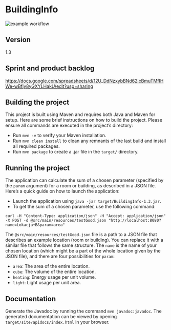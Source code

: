 # BuildingInfo
![example workflow](https://github.com/WuzI38/BuildingInfo/actions/workflows/ci.yml/badge.svg)

## Version
1.3

## Sprint and product backlog
https://docs.google.com/spreadsheets/d/12U_DdNzxybBNd62lcBmuTMfIHWe-wBfjy8yGXYLHakU/edit?usp=sharing

## Building the project
This project is built using Maven and requires both Java and Maven for setup. Here are some brief instructions on how to build the project. Please ensure all commands are executed in the project’s directory:

- Run `mvn -v` to verify your Maven installation.
- Run `mvn clean install` to clean any remnants of the last build and install all required packages.
- Run `mvn package` to create a .jar file in the `target/` directory.

## Running the project
The application can calculate the sum of a chosen parameter (specified by the `param` argument) for a room or building, as described in a JSON file. Here’s a quick guide on how to launch the application:

- Launch the application using `java -jar target/BuildingInfo-1.3.jar`.
- To get the sum of a chosen parameter, use the following command:
  
```curl -H "Content-Type: application/json" -H "Accept: application/json"  -X POST -d @src/main/resources/testGood.json "http://localhost:8080?name=Lokacja+B&param=area"```

The  `@src/main/resources/testGood.json` file is a path to a JSON file that describes an example location (room or building). You can replace it with a similar file that follows the same structure.
The `name` is the name of your chosen location (which might be a part of the whole location given by the JSON file), and there are four possibilities for `param`:
- `area`: The area of the entire location.
- `cube`: The volume of the entire location.
- `heating`: Energy usage per unit volume.
- `light`: Light usage per unit area.

## Documentation 
Generate the Javadoc by running the command `mvn javadoc:javadoc`. The generated documentation can be viewed by opening `target/site/apidocs/index.html` in your browser.
